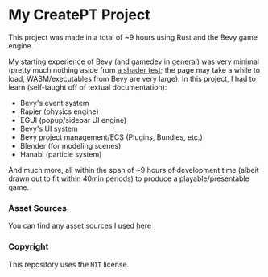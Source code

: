 # My CreatePT Project
This project was made in a total of ~9 hours using Rust and the Bevy game engine.

My starting experience of Bevy (and gamedev in general) was very minimal (pretty much nothing aside from [a shader test](https://inflectrix.github.io/bevy-shader-test); the page may take a while to load, WASM/executables from Bevy are very large). In this project, I had to learn (self-taught off of textual documentation):
- Bevy's event system
- Rapier (physics engine)
- EGUI (popup/sidebar UI engine)
- Bevy's UI system
- Bevy project management/ECS (Plugins, Bundles, etc.)
- Blender (for modeling scenes)
- Hanabi (particle system)

And much more, all within the span of ~9 hours of development time (albeit drawn out to fit within 40min periods) to produce a playable/presentable game.

### Asset Sources
You can find any asset sources I used [here](/assets/credits.txt)

### Copyright
This repository uses the `MIT` license.
